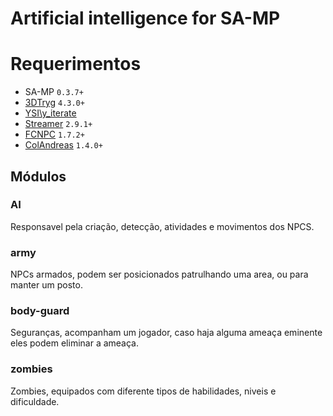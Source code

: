 # Artificial intelligence for SA-MP

# Requerimentos

* SA-MP `0.3.7+`
* [3DTryg](https://github.com/AbyssMorgan/SA-MP/blob/master/include/SAM/3DTryg.inc) `4.3.0+`
* [YSI\y_iterate](https://github.com/Misiur/YSI-Includes)
* [Streamer](https://github.com/samp-incognito/samp-streamer-plugin) `2.9.1+`
* [FCNPC](https://github.com/ziggi/FCNPC) `1.7.2+`
* [ColAndreas](https://github.com/Pottus/ColAndreas) `1.4.0+`

## Módulos

### AI 
Responsavel pela criação, detecção, atividades e movimentos dos NPCS.

### army 
NPCs armados, podem ser posicionados patrulhando uma area, ou para manter um posto.

### body-guard 
Seguranças, acompanham um jogador, caso haja alguma ameaça eminente eles podem eliminar a ameaça.

### zombies 
Zombies, equipados com diferente tipos de habilidades, niveis e dificuldade.

